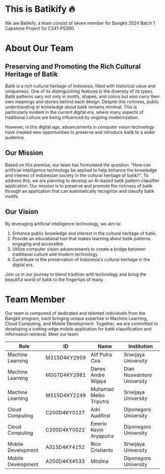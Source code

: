 # This is Batikify 🔥

<!--

**Here are some ideas to get you started:**

🙋‍♀️ A short introduction - what is your organization all about?
🌈 Contribution guidelines - how can the community get involved?
👩‍💻 Useful resources - where can the community find your docs? Is there anything else the community should know?
🍿 Fun facts - what does your team eat for breakfast?
🧙 Remember, you can do mighty things with the power of [Markdown](https://docs.github.com/github/writing-on-github/getting-started-with-writing-and-formatting-on-github/basic-writing-and-formatting-syntax)
-->

We are Batikify, a team consist of seven member for Bangkit 2024 Batch 1 Capstone Project for C241-PS390.

# About Our Team
## Preserving and Promoting the Rich Cultural Heritage of Batik
Batik is a rich cultural heritage of Indonesia, filled with historical value and uniqueness. One of its distinguishing features is the diversity of its types. Batik patterns vary not only in motifs, shapes, and colors but also carry their own meanings and stories behind each design. Despite this richness, public understanding or knowledge about batik remains minimal. This is particularly evident in the current digital era, where many aspects of traditional culture are being influenced by ongoing modernization.

However, in this digital age, advancements in computer vision technology have created new opportunities to preserve and introduce batik to a wider audience.

## Our Mission
Based on this premise, our team has formulated the question: "How can artificial intelligence technology be applied to help enhance the knowledge and interest of Indonesian society in the cultural heritage of batik?". To address this, we are planning to develop an AI-based batik pattern classifier application. Our mission is to preserve and promote the richness of batik through an application that can automatically recognize and classify batik motifs.

## Our Vision
By leveraging artificial intelligence technology, we aim to:

1. Enhance public knowledge and interest in the cultural heritage of batik.
2. Provide an educational tool that makes learning about batik patterns engaging and accessible.
3. Utilize computer vision advancements to create a bridge between traditional culture and modern technology.
4. Contribute to the preservation of Indonesia's cultural heritage in the digital era.

Join us in our journey to blend tradition with technology and bring the beautiful world of batik to the fingertips of many.

# Team Member

Our team is composed of dedicated and talented individuals from the Bangkit program, each bringing
unique expertise in Machine Learning, Cloud Computing, and Mobile Development. Together, we are
committed to developing a cutting-edge mobile application for batik classification and information
retrieval. Meet our team:

| Role               | ID           | Name                   | Institution                |
| ------------------ | ------------ | ---------------------- | -------------------------- |
| Machine Learning   | M315D4KY2959 | Alif Putra Cira        | Sriwijaya University       |
| Machine Learning   | M007D4KY2981 | Danes Andre Wijaya     | Dian Nuswantoro University |
| Machine Learning   | M315D4KY2249 | Muhamad Meiko Triputra | Sriwijaya University       |
| Cloud Computing    | C200D4KY0127 | Adri Audifirst         | Diponegoro University      |
| Cloud Computing    | C200D4KY0022 | Emerio Kevin Aryaputra | Diponegoro University      |
| Mobile Development | A315D4KY4152 | Rico Cristianto        | Sriwijaya University       |
| Mobile Development | A200D4KX4533 | Mitslina               | Diponegoro University      |
